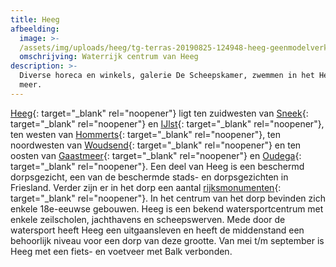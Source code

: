 ```yaml
---
title: Heeg
afbeelding:
  image: >-
  /assets/img/uploads/heeg/tg-terras-20190825-124948-heeg-geenmodelverklaring-lr-3651046182.jpeg
  omschrijving: Waterrijk centrum van Heeg
description: >-
  Diverse horeca en winkels, galerie De Scheepskamer, zwemmen in het Heeger
  meer.
---
```


[Heeg](https://nl.wikipedia.org/wiki/Heeg){: target="_blank" rel="noopener"} ligt ten zuidwesten van&nbsp;[Sneek](https://nl.wikipedia.org/wiki/Sneek_&#40;stad&#41;){: target="_blank" rel="noopener"}&nbsp;en&nbsp;[IJlst](https://nl.wikipedia.org/wiki/IJlst_&#40;stad&#41;){: target="_blank" rel="noopener"}, ten westen van&nbsp;[Hommerts](https://nl.wikipedia.org/wiki/Hommerts){: target="\_blank" rel="noopener"}, ten noordwesten van&nbsp;[Woudsend](https://nl.wikipedia.org/wiki/Woudsend){: target="\_blank" rel="noopener"}&nbsp;en ten oosten van&nbsp;[Gaastmeer](https://nl.wikipedia.org/wiki/Gaastmeer){: target="\_blank" rel="noopener"}&nbsp;en&nbsp;[Oudega](https://nl.wikipedia.org/wiki/Oudega_&#40;S%C3%BAdwest-Frysl%C3%A2n&#41;){: target="\_blank" rel="noopener"}. Een deel van Heeg is een beschermd dorpsgezicht, een van de beschermde stads- en dorpsgezichten in Friesland. Verder zijn er in het dorp een aantal&nbsp;[rijksmonumenten](https://nl.wikipedia.org/wiki/Lijst_van_rijksmonumenten_in_Heeg){: target="\_blank" rel="noopener"}. In het centrum van het dorp bevinden zich enkele 18e-eeuwse gebouwen. Heeg is een bekend watersportcentrum met enkele zeilscholen, jachthavens en scheepswerven. Mede door de watersport heeft Heeg een uitgaansleven en heeft de middenstand een behoorlijk niveau voor een dorp van deze grootte. Van mei t/m september is Heeg met een fiets- en voetveer met Balk verbonden.
